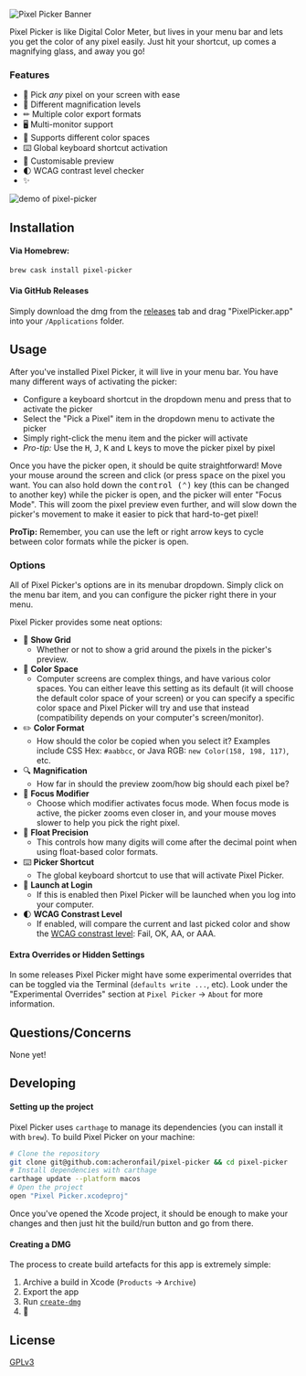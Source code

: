 ![Pixel Picker Banner](./Resources/banner.png)

Pixel Picker is like Digital Color Meter, but lives in your menu bar and lets you get the color of any pixel easily. Just hit your shortcut, up comes a magnifying glass, and away you go!

### Features

* 📸 Pick *any* pixel on your screen with ease
* 🔎 Different magnification levels
* ✏ Multiple color export formats
* 🖥 Multi-monitor support
* 🎨 Supports different color spaces
* ⌨️ Global keyboard shortcut activation
* 🌄 Customisable preview
* 🌓 WCAG contrast level checker
* ✨

![demo of pixel-picker](./Resources/demo.png)

## Installation

#### Via Homebrew:

```bash
brew cask install pixel-picker
```

#### Via GitHub Releases

Simply download the dmg from the [releases](https://github.com/acheronfail/pixel-picker/releases) tab and drag "PixelPicker.app" into your `/Applications` folder.

## Usage

After you've installed Pixel Picker, it will live in your menu bar. You have many different ways of activating the picker:

* Configure a keyboard shortcut in the dropdown menu and press that to activate the picker
* Select the "Pick a Pixel" item in the dropdown menu to activate the picker
* Simply right-click the menu item and the picker will activate
* _Pro-tip:_ Use the <kbd>H</kbd>, <kbd>J</kbd>, <kbd>K</kbd> and <kbd>L</kbd> keys to move the picker pixel by pixel

Once you have the picker open, it should be quite straightforward! Move your mouse around the screen and click (or press <kbd>space</kbd> on the pixel you want.
You can also hold down the <kbd>control (⌃)</kbd> key (this can be changed to another key) while the picker is open, and the picker will enter "Focus Mode". This will zoom the pixel preview even further, and will slow down the picker's movement to make it easier to pick that hard-to-get pixel!

**ProTip:** Remember, you can use the left or right arrow keys to cycle between color formats while the picker is open.

### Options

All of Pixel Picker's options are in its menubar dropdown. Simply click on the menu bar item, and you can configure the picker right there in your menu.

Pixel Picker provides some neat options:

* 🔳 **Show Grid**
    * Whether or not to show a grid around the pixels in the picker's preview.
* 🎨 **Color Space**
    * Computer screens are complex things, and have various color spaces. You can either leave this setting as its default (it will choose the default color space of your screen) or you can specify a specific color space and Pixel Picker will try and use that instead (compatibility depends on your computer's screen/monitor).
* ✏️ **Color Format**
    * How should the color be copied when you select it? Examples include CSS Hex: `#aabbcc`, or Java RGB: `new Color(158, 198, 117)`, etc.
* 🔍 **Magnification**
	- How far in should the preview zoom/how big should each pixel be?
* 🧐 **Focus Modifier**
    * Choose which modifier activates focus mode. When focus mode is active, the picker zooms even closer in, and your mouse moves slower to help you pick the right pixel.
* 🔢 **Float Precision**
    * This controls how many digits will come after the decimal point when using float-based color formats.
* ⌨️ **Picker Shortcut**
    * The global keyboard shortcut to use that will activate Pixel Picker.
* 🚀 **Launch at Login**
    * If this is enabled then Pixel Picker will be launched when you log into your computer.
* 🌓 **WCAG Constrast Level**
    * If enabled, will compare the current and last picked color and show the [WCAG constrast level](https://www.w3.org/TR/WCAG20/): Fail, OK, AA, or AAA.

#### Extra Overrides or Hidden Settings

In some releases Pixel Picker might have some experimental overrides that can be toggled via the Terminal (`defaults write ...`, etc). Look under the "Experimental Overrides" section at `Pixel Picker` -> `About` for more information.

## Questions/Concerns

None yet!

## Developing

#### Setting up the project

Pixel Picker uses `carthage` to manage its dependencies (you can install it with `brew`). To build Pixel Picker on your machine:

```bash
# Clone the repository
git clone git@github.com:acheronfail/pixel-picker && cd pixel-picker
# Install dependencies with carthage
carthage update --platform macos
# Open the project
open "Pixel Picker.xcodeproj"
```

Once you've opened the Xcode project, it should be enough to make your changes and then just hit the build/run button and go from there.

#### Creating a DMG

The process to create build artefacts for this app is extremely simple:

1. Archive a build in Xcode (`Products` -> `Archive`)
2. Export the app
3. Run [`create-dmg`](https://github.com/sindresorhus/create-dmg)
4. 🎉

## License

[GPLv3](./LICENSE)
